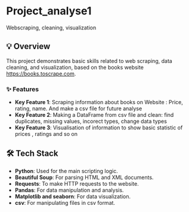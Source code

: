 # Project_analyse1
Webscraping, cleaning, visualization
## 💡 Overview

This project demonstrates basic skills related to web scraping, data cleaning, and visualization, based on the books website https://books.toscrape.com.

### ✨ Features
- **Key Feature 1**: Scraping information about books on Website : Price, rating, name. And make a csv file for future analyse
- **Key Feature 2**: Making a DataFrame from csv file and clean: find duplicates, missing values, incorect types, change data types
- **Key Feature 3**: Visualisation of information to show basic statistic of prices , ratings and so on

## 🛠️ Tech Stack

- **Python**: Used for the main scripting logic.
- **Beautiful Soup**: For parsing HTML and XML documents.
- **Requests**: To make HTTP requests to the website.
- **Pandas**: For data manipulation and analysis.
- **Matplotlib and seaborn**: For data visualization.
- **csv**: For manipulating files in csv format.
